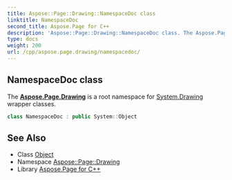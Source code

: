 ```yaml
---
title: Aspose::Page::Drawing::NamespaceDoc class
linktitle: NamespaceDoc
second_title: Aspose.Page for C++
description: 'Aspose::Page::Drawing::NamespaceDoc class. The Aspose.Page.Drawing is a root namespace for System.Drawing wrapper classes in C++.'
type: docs
weight: 200
url: /cpp/aspose.page.drawing/namespacedoc/
---
```

## NamespaceDoc class


The **[Aspose.Page.Drawing](../)** is a root namespace for [System.Drawing](../../system.drawing/) wrapper classes.

```cpp
class NamespaceDoc : public System::Object
```

## See Also

* Class [Object](../../system/object/)
* Namespace [Aspose::Page::Drawing](../)
* Library [Aspose.Page for C++](../../)
